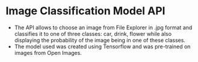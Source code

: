 # Image Classification Model API

- The API allows to choose an image from File Explorer in .jpg format and classifies it to one of three classes: car, drink, flower while also displaying the probability of the image being in one of these classes.
- The model used was created using Tensorflow and was pre-trained on images from Open Images.
